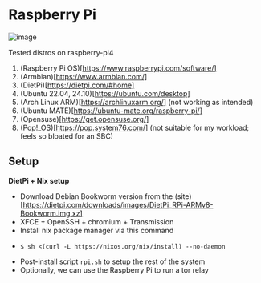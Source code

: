 # Raspberry Pi
![image](https://github.com/user-attachments/assets/9e639c33-a44f-4032-9b7e-97bbad6b8e4d)

Tested distros on raspberry-pi4
1. (Raspberry Pi OS)[https://www.raspberrypi.com/software/]
2. (Armbian)[https://www.armbian.com/]
3. (DietPi)[https://dietpi.com/#home]
4. (Ubuntu 22.04, 24.10)[https://ubuntu.com/desktop]
5. (Arch Linux ARM)[https://archlinuxarm.org/] (not working as intended)
6. (Ubuntu MATE)[https://ubuntu-mate.org/raspberry-pi/]
7. (Opensuse)[https://get.opensuse.org/]
8. (Pop!_OS)[https://pop.system76.com/] (not suitable for my workload; feels so bloated for an SBC)

## Setup
**DietPi + Nix setup**
- Download Debian Bookworm version from the (site)[https://dietpi.com/downloads/images/DietPi_RPi-ARMv8-Bookworm.img.xz]
- XFCE + OpenSSH + chromium + Transmission
- Install nix package manager via this command
-     $ sh <(curl -L https://nixos.org/nix/install) --no-daemon
- Post-install script `rpi.sh` to setup the rest of the system
- Optionally, we can use the Raspberry Pi to run a tor relay
